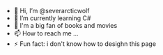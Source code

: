 - 👋 Hi, I’m @severarcticwolf
- 🌱 I’m currently learning C#
- 🥰 I'm a big fan of books and movies
- 📫 How to reach me ...
- ⚡ Fun fact: i don't know how to desighn this page 

<!---
severarcticwolf/severarcticwolf is a ✨ special ✨ repository because its `README.md` (this file) appears on your GitHub profile.
You can click the Preview link to take a look at your changes.
--->
